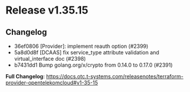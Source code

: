# Release v1.35.15
## Changelog
* 36ef0806 [Provider]: implement reauth option (#2399)
* 5a8d0d8f [DCAAS] fix service_type attribute validation and virtual_interface doc (#2398)
* b7431dd1 Bump golang.org/x/crypto from 0.14.0 to 0.17.0 (#2391)

**Full Changelog**: https://docs.otc.t-systems.com/releasenotes/terraform-provider-opentelekomcloud#v1-35-15

